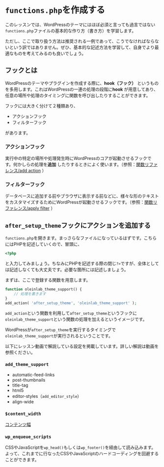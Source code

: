 # `functions.php`を作成する
このレッスンでは、WordPressのテーマにはほぼ必須と言っても過言ではない`functions.php`ファイルの基本的な作り方（書き方）を学習します。

ただし、ここで取り扱う方法は推奨される一例であって、こうでなければならないという訳ではありません。ぜひ、基本的な記述方法を学習して、自身でより最適なものを考えてみるのも良いでしょう。

## フックとは
WordPressのテーマやプラグインを作成する際に、**hook（フック）** というものを多用します。これはWordPressの一連の処理の段階に**hook** が用意してあり、任意の場所や処理のタイミングに関数を呼び出したりすることができます。

フックには大きく分けて２種類あり、

* アクションフック
* フィルターフック

があります。

### アクションフック
実行中の特定の場所や処理発生時にWordPressのコアが起動させるフックです。何かしらの処理を**追加** したりするときによく使います。（参照：[関数リファレンス/add action](https://wpdocs.osdn.jp/%E9%96%A2%E6%95%B0%E3%83%AA%E3%83%95%E3%82%A1%E3%83%AC%E3%83%B3%E3%82%B9/add_action) ）

### フィルターフック
データベースに追加する前やブラウザに表示する前などに、様々な形のテキストをカスタマイズするためにWordPressが起動させるフックです。（参照：[関数リファレンス/apply filter](https://wpdocs.osdn.jp/%E9%96%A2%E6%95%B0%E3%83%AA%E3%83%95%E3%82%A1%E3%83%AC%E3%83%B3%E3%82%B9/apply_filters) ）

## `after_setup_theme`フックにアクションを追加する
`functions.php`を開きます。まっさらなファイルになっているはずです。こちらにはPHPを記述していくので、冒頭に、

```php
<?php
```

と入力してみましょう。ちなみにPHPを記述する際の閉じ`?>`ですが、全体としては記述しなくても大丈夫です。必要な箇所には記述しましょう。

まずは、ここで登録する関数を用意します。

```php
function oleinlab_theme_support() {
	// 処理を書きます
}
add_action( 'after_setup_theme', 'oleinlab_theme_support' );
```

`add_action`という関数を利用して`after_setup_theme`というフックに`oleinlab_theme_support`という関数の処理を加えるというイメージです。

WordPressが`after_setup_theme`を実行するタイミングで`oleinlab_theme_support`が実行されるということです。

以下にレッスン動画で解説している設定を掲載しています。詳しい解説は動画を参照ください。

### `add_theme_support`
* automatic-feed-links
* post-thumbnails
* title-tag
* html5
* editor-styles（`add_editor_style`）
* align-wide

### `$content_width`
[コンテンツ幅](https://wpdocs.osdn.jp/%E3%82%B3%E3%83%B3%E3%83%86%E3%83%B3%E3%83%84%E5%B9%85)

### `wp_enqueue_scripts`
CSSやJavaScriptを`wp_head()`もしくは`wp_footer()`を経由して読み込みます。よって、これまでに行なったCSSやJavaScriptのハードコーディングを回避することができます。